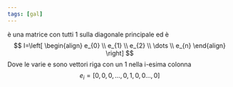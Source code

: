 ```yaml
---
tags: [gal]
---
```

è una matrice con tutti 1 sulla diagonale principale ed è
$$
I=\left[
\begin{align}
e_{0} \\
e_{1} \\
e_{2} \\
\dots \\
e_{n}
\end{align}
\right]
$$
Dove le varie e sono vettori riga con un 1 nella i-esima colonna
$$
e_{i}=[0,0,0,\dots,0,1,0,0\dots,0]
$$
